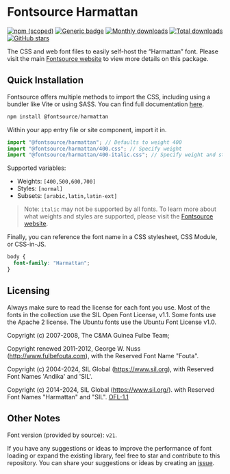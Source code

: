 # Fontsource Harmattan

[![npm (scoped)](https://img.shields.io/npm/v/@fontsource/harmattan?color=brightgreen)](https://www.npmjs.com/package/@fontsource/harmattan) [![Generic badge](https://img.shields.io/badge/fontsource-passing-brightgreen)](https://github.com/fontsource/fontsource) [![Monthly downloads](https://badgen.net/npm/dm/@fontsource/harmattan)](https://github.com/fontsource/fontsource) [![Total downloads](https://badgen.net/npm/dt/@fontsource/harmattan)](https://github.com/fontsource/fontsource) [![GitHub stars](https://img.shields.io/github/stars/fontsource/fontsource.svg?style=social&label=Star)](https://github.com/fontsource/fontsource/stargazers)

The CSS and web font files to easily self-host the “Harmattan” font. Please visit the main [Fontsource website](https://fontsource.org/fonts/harmattan) to view more details on this package.

## Quick Installation

Fontsource offers multiple methods to import the CSS, including using a bundler like Vite or using SASS. You can find full documentation [here](https://fontsource.org/docs/getting-started/introduction).

```javascript
npm install @fontsource/harmattan
```

Within your app entry file or site component, import it in.

```javascript
import "@fontsource/harmattan"; // Defaults to weight 400
import "@fontsource/harmattan/400.css"; // Specify weight
import "@fontsource/harmattan/400-italic.css"; // Specify weight and style
```

Supported variables:
- Weights: `[400,500,600,700]`
- Styles: `[normal]`
- Subsets: `[arabic,latin,latin-ext]`

> Note: `italic` may not be supported by all fonts. To learn more about what weights and styles are supported, please visit the [Fontsource website](https://fontsource.org/fonts/harmattan).

Finally, you can reference the font name in a CSS stylesheet, CSS Module, or CSS-in-JS.

```css
body {
  font-family: "Harmattan";
}
```

## Licensing
Always make sure to read the license for each font you use. Most of the fonts in the collection use the SIL Open Font License, v1.1. Some fonts use the Apache 2 license. The Ubuntu fonts use the Ubuntu Font License v1.0.

Copyright (c) 2007-2008, The C&MA Guinea Fulbe Team;

Copyright renewed 2011-2012, George W. Nuss (http://www.fulbefouta.com),
with the Reserved Font Name "Fouta".

Copyright (c) 2004-2024, SIL Global (https://www.sil.org),
with Reserved Font Names 'Andika' and 'SIL'.

Copyright (c) 2014-2024, SIL Global (https://www.sil.org/).
with Reserved Font Names "Harmattan" and "SIL".
[OFL-1.1](https://openfontlicense.org)

## Other Notes
Font version (provided by source): `v21`.

If you have any suggestions or ideas to improve the performance of font loading or expand the existing library, feel free to star and contribute to this repository. You can share your suggestions or ideas by creating an [issue](https://github.com/fontsource/fontsource/issues).